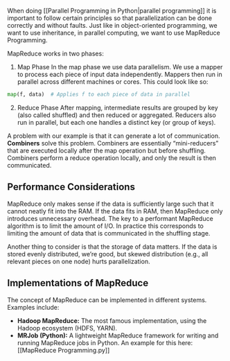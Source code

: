 When doing [[Parallel Programming in Python|parallel programming]] it is important to follow certain principles so that parallelization can be done correctly and without faults. Just like in object-oriented programming, we want to use inheritance, in parallel computing, we want to use MapReduce Programming. 

MapReduce works in two phases:
1. Map Phase
   In the map phase we use data parallelism. We use a mapper to process each piece of input data independently. Mappers then run in parallel across different machines or cores. This could look like so:

``` python
map(f, data)  # Applies f to each piece of data in parallel 
```

2. Reduce Phase
   After mapping, intermediate results are grouped by key (also called shuffled) and then reduced or aggregated. Reducers also run in parallel, but each one handles a distinct key (or group of keys).

A problem with our example is that it can generate a lot of communication. **Combiners** solve this problem. Combiners are essentially “mini-reducers” that are executed locally after the map operation but before shuffling. Combiners perform a reduce operation locally, and only the result is then communicated.
## Performance Considerations
MapReduce only makes sense if the data is sufficiently large such that it cannot neatly fit into the RAM. If the data fits in RAM, then MapReduce only introduces unnecessary overhead. The key to a performant MapReduce algorithm is to limit the amount of I/O. In practice this corresponds to limiting the amount of data that is communicated in the shuffling stage. 

Another thing to consider is that the storage of data matters. If the data is stored evenly distributed, we’re good, but skewed distribution (e.g., all relevant pieces on one node) hurts parallelization. 
## Implementations of MapReduce
The concept of MapReduce can be implemented in different systems. Examples include:
- **Hadoop MapReduce:** The most famous implementation, using the Hadoop ecosystem (HDFS, YARN).
- **MRJob (Python):** A lightweight MapReduce framework for writing and running MapReduce jobs in Python. An example for this here: [[MapReduce Programming.py]]